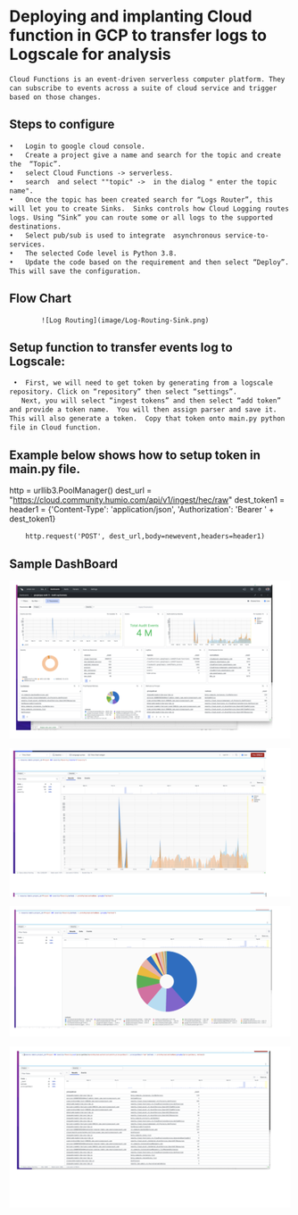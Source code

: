 # Deploying and implanting Cloud function in GCP to transfer logs to Logscale for analysis
    Cloud Functions is an event-driven serverless computer platform. They can subscribe to events across a suite of cloud service and trigger based on those changes.

## Steps to configure

    •	Login to google cloud console.
    •	Create a project give a name and search for the topic and create the  “Topic”.
    •   select Cloud Functions -> serverless.
    •	search  and select ""topic" ->  in the dialog " enter the topic name".
    •	Once the topic has been created search for “Logs Router”, this will let you to create Sinks.  Sinks controls how Cloud Logging routes logs. Using “Sink” you can route some or all logs to the supported destinations.
    •	Select pub/sub is used to integrate  asynchronous service-to-services.
    •	The selected Code level is Python 3.8.
    •	Update the code based on the requirement and then select “Deploy”. This will save the configuration.

##  Flow Chart

            ![Log Routing](image/Log-Routing-Sink.png)

## Setup function to transfer events  log to Logscale:

     •	First, we will need to get token by generating from a logscale repository. Click on “repository” then select “settings”.
       Next, you will select “ingest tokens” and then select “add token” and provide a token name.  You will then assign parser and save it. This will also generate a token.  Copy that token onto main.py python file in Cloud function. 


## Example below shows how to setup token in main.py file.
   
    

http = urllib3.PoolManager()
dest_url = "https://cloud.community.humio.com/api/v1/ingest/hec/raw"
dest_token1 = <xxxxxxxxxxxxxxxxxxxxxxxxxxxxxxxx>
header1 = {'Content-Type': 'application/json', 'Authorization': 'Bearer ' + dest_token1}

        http.request('POST', dest_url,body=newevent,headers=header1)


## Sample DashBoard

![Log-Rounting](image/Analysing-Logs.png)

![Sample1 Dashboard](image/sample1-anlaysing-logs.png)

![Sample2 Dashboard](image/sample2-analysinng-logs.png)

![Sample2 DashBoard](image/sample3-analysing-logs.png)






# 
